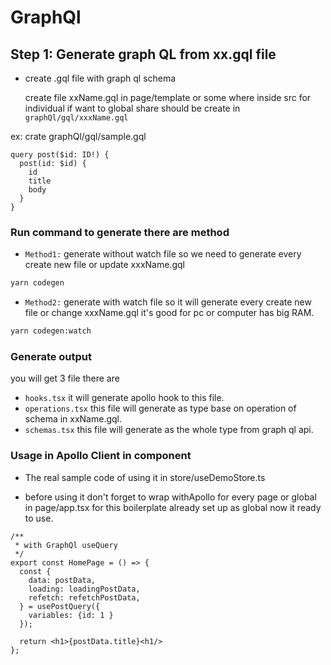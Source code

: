 # GraphQl

## Step 1: Generate graph QL from xx.gql file

- create .gql file with graph ql schema

  create file xxName.gql in page/template or some where inside src for individual if want to global share should be create in `graphQl/gql/xxxName.gql`

ex: crate graphQl/gql/sample.gql

```tsx | pure
query post($id: ID!) {
  post(id: $id) {
    id
    title
    body
  }
}
```

### Run command to generate there are method

- `Method1:` generate without watch file so we need to generate every create new file or update xxxName.gql

```bash
yarn codegen
```

- `Method2:` generate with watch file so it will generate every create new file or change xxxName.gql it's good for pc or computer has big RAM.

```bash
yarn codegen:watch
```

### Generate output

you will get 3 file there are

- `hooks.tsx` it will generate apollo hook to this file.
- `operations.tsx` this file will generate as type base on operation of schema in xxName.gql.
- `schemas.tsx` this file will generate as the whole type from graph ql api.

### Usage in Apollo Client in component

- The real sample code of using it in store/useDemoStore.ts

- before using it don't forget to wrap withApollo for every page or global in page/app.tsx for this boilerplate already set up as global now it ready to use.

```tsx | pure
/**
 * with GraphQl useQuery
 */
export const HomePage = () => {
  const {
    data: postData,
    loading: loadingPostData,
    refetch: refetchPostData,
  } = usePostQuery({
    variables: {id: 1 }
  });

  return <h1>{postData.title}<h1/>
};
```
